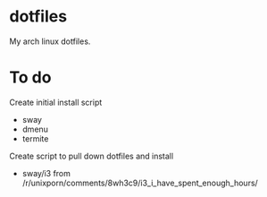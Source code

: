 # dotfiles

My arch linux dotfiles.

# To do

Create initial install script
 * sway
 * dmenu
 * termite

Create script to pull down dotfiles and install
 * sway/i3 from /r/unixporn/comments/8wh3c9/i3_i_have_spent_enough_hours/
